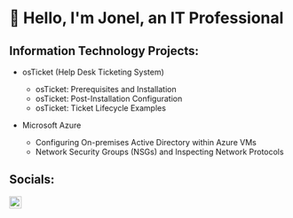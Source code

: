 # 👋 Hello, I'm Jonel, an IT Professional
## Information Technology Projects:
- osTicket (Help Desk Ticketing System)
  - osTicket: Prerequisites and Installation
  - osTicket: Post-Installation Configuration
  - osTicket: Ticket Lifecycle Examples
 
- Microsoft Azure
  - Configuring On-premises Active Directory within Azure VMs
  - Network Security Groups (NSGs) and Inspecting Network Protocols

## Socials:
<a href="https://www.linkedin.com/in/jonel-briones-64bb8521b" rel="nofollow" target="_blank"><img align="left" alt="Jonel | LinkedIn" width="22px" src="https://user-images.githubusercontent.com/90445143/230379438-6243006a-2981-4e90-9968-457c9f20e026.png" style="max-width: 100%;"></a>
